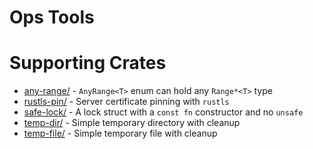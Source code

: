 # Ops Tools

# Supporting Crates

- [any-range/](any-range/) - `AnyRange<T>` enum can hold any `Range*<T>` type
- [rustls-pin/](rustls-pin/) - Server certificate pinning with `rustls`
- [safe-lock/](safe-lock/) - A lock struct with a `const fn` constructor and no `unsafe`
- [temp-dir/](temp-dir/) - Simple temporary directory with cleanup
- [temp-file/](temp-file/) - Simple temporary file with cleanup
